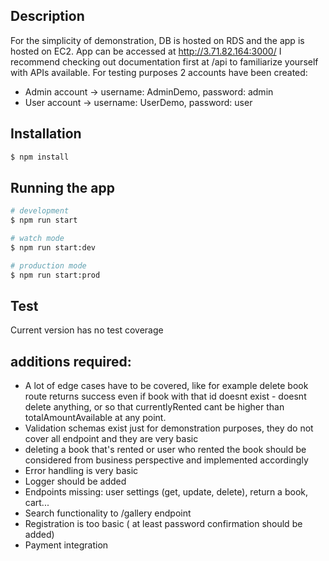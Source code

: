 

## Description

For the simplicity of demonstration, DB is hosted on RDS and the app is hosted on EC2.
App can be accessed at http://3.71.82.164:3000/
I recommend checking out documentation first at /api to familiarize yourself with APIs available.
For testing purposes 2 accounts have been created:
- Admin account -> username: AdminDemo, password: admin
- User account -> username: UserDemo, password: user


## Installation

```bash
$ npm install
```

## Running the app

```bash
# development
$ npm run start

# watch mode
$ npm run start:dev

# production mode
$ npm run start:prod
```

## Test

Current version has no test coverage


## additions required:
- A lot of edge cases have to be covered, like for example delete book route returns success even if book with that id doesnt exist - doesnt delete anything, or so that currentlyRented cant be higher than totalAmountAvailable at any point.
- Validation schemas exist just for demonstration purposes, they do not cover all endpoint and they are very basic
- deleting a book that's rented or user who rented the book should be considered from business perspective and implemented accordingly
- Error handling is very basic
- Logger should be added
- Endpoints missing: user settings (get, update, delete), return a book, cart...
- Search functionality to /gallery endpoint
- Registration is too basic ( at least password confirmation should be added)
- Payment integration




